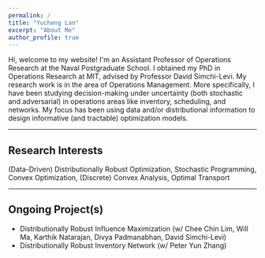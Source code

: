 ```yaml
---
permalink: /
title: "Yucheng Lan"
excerpt: "About Me"
author_profile: true
---
```


Hi, welcome to my website! I'm an Assistant Professor of Operations Research at the Naval Postgraduate School. I obtained my PhD in Operations Research at MIT, advised by Professor David Simchi-Levi. My research work is in the area of Operations Management.  More specifically, I have been studying decision-making under uncertainty (both stochastic and adversarial) in operations areas like inventory, scheduling, and networks. My focus has been using data and/or distributional information to design informative (and tractable) optimization models.


------
Research Interests
------
(Data-Driven) Distributionally Robust Optimization, Stochastic Programming, Convex Optimization, (Discrete) Convex Analysis, Optimal Transport


------
Ongoing Project(s)
------
* Distributionally Robust Influence Maximization (w/ Chee Chin Lim, Will Ma, Karthik Natarajan, Divya Padmanabhan, David Simchi-Levi)
* Distributionally Robust Inventory Network (w/ Peter Yun Zhang) 
